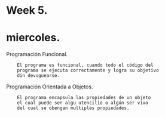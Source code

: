 # Week 5.
# miercoles.
    
Programación Funcional.

        El programa es funcional, cuando todo el código del
        programa se ejecuta correctamente y logra su objetivo
        din devuguearse.

Programación Orientada a Objetos.

        El programa encapsula las propiedades de un objeto
        el cual puede ser algu utencilio o algún ser vivo
        del cual se obengan multiples propiedades.
    
